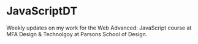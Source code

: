 # JavaScriptDT
Weekly updates on my work for the Web Advanced: JavaScript course at MFA Design &amp; Technolgoy at Parsons School of Design.
